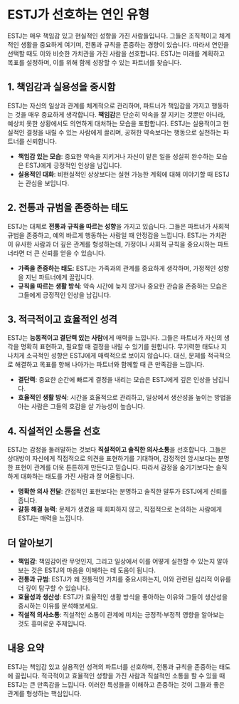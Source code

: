 # ESTJ가 선호하는 연인 유형

ESTJ는 매우 책임감 있고 현실적인 성향을 가진 사람들입니다. 그들은 조직적이고 체계적인 생활을 중요하게 여기며, 전통과 규칙을 존중하는 경향이 있습니다. 따라서 연인을 선택할 때도 이와 비슷한 가치관을 가진 사람을 선호합니다. ESTJ는 미래를 계획하고 목표를 설정하며, 이를 위해 함께 성장할 수 있는 파트너를 찾습니다.

## 1. 책임감과 실용성을 중시함

ESTJ는 자신의 일상과 관계를 체계적으로 관리하며, 파트너가 책임감을 가지고 행동하는 것을 매우 중요하게 생각합니다. **책임감**은 단순히 약속을 잘 지키는 것뿐만 아니라, 예상치 못한 상황에서도 의연하게 대처하는 모습을 포함합니다. ESTJ는 실용적이고 현실적인 결정을 내릴 수 있는 사람에게 끌리며, 공허한 약속보다는 행동으로 실천하는 파트너를 신뢰합니다.

- **책임감 있는 모습**: 중요한 약속을 지키거나 자신이 맡은 일을 성실히 완수하는 모습은 ESTJ에게 긍정적인 인상을 남깁니다.
- **실용적인 대화**: 비현실적인 상상보다는 실현 가능한 계획에 대해 이야기할 때 ESTJ는 관심을 보입니다.

## 2. 전통과 규범을 존중하는 태도

ESTJ는 대체로 **전통과 규칙을 따르는 성향**을 가지고 있습니다. 그들은 파트너가 사회적 규범을 존중하고, 예의 바르게 행동하는 사람일 때 안정감을 느낍니다. ESTJ는 가치관이 유사한 사람과 더 깊은 관계를 형성하는데, 가정이나 사회적 규칙을 중요시하는 파트너라면 더 큰 신뢰를 얻을 수 있습니다.

- **가족을 존중하는 태도**: ESTJ는 가족과의 관계를 중요하게 생각하며, 가정적인 성향을 지닌 파트너에게 끌립니다.
- **규칙을 따르는 생활 방식**: 약속 시간에 늦지 않거나 중요한 관습을 존중하는 모습은 그들에게 긍정적인 인상을 남깁니다.

## 3. 적극적이고 효율적인 성격

ESTJ는 **능동적이고 결단력 있는 사람**에게 매력을 느낍니다. 그들은 파트너가 자신의 생각을 명확히 표현하고, 필요할 때 결정을 내릴 수 있기를 원합니다. 무기력한 태도나 지나치게 소극적인 성향은 ESTJ에게 매력적으로 보이지 않습니다. 대신, 문제를 적극적으로 해결하고 목표를 향해 나아가는 파트너와 함께할 때 큰 만족감을 느낍니다.

- **결단력**: 중요한 순간에 빠르게 결정을 내리는 모습은 ESTJ에게 깊은 인상을 남깁니다.
- **효율적인 생활 방식**: 시간을 효율적으로 관리하고, 일상에서 생산성을 높이는 방법을 아는 사람은 그들의 호감을 살 가능성이 높습니다.

## 4. 직설적인 소통을 선호

ESTJ는 감정을 둘러말하는 것보다 **직설적이고 솔직한 의사소통**을 선호합니다. 그들은 상대방이 자신에게 직접적으로 의견을 표현하기를 기대하며, 감정적인 암시보다는 분명한 표현이 관계를 더욱 튼튼하게 만든다고 믿습니다. 따라서 감정을 숨기기보다는 솔직하게 대화하는 태도를 가진 사람과 잘 어울립니다.

- **명확한 의사 전달**: 간접적인 표현보다는 분명하고 솔직한 말투가 ESTJ에게 신뢰를 줍니다.
- **갈등 해결 능력**: 문제가 생겼을 때 회피하지 않고, 직접적으로 논의하는 사람에게 ESTJ는 매력을 느낍니다.

## 더 알아보기

- **책임감**: 책임감이란 무엇인지, 그리고 일상에서 이를 어떻게 실천할 수 있는지 알아보는 것은 ESTJ의 마음을 이해하는 데 도움이 됩니다.
- **전통과 규범**: ESTJ가 왜 전통적인 가치를 중요시하는지, 이와 관련된 심리적 이유를 더 깊이 탐구할 수 있습니다.
- **효율성과 생산성**: ESTJ가 효율적인 생활 방식을 좋아하는 이유와 그들이 생산성을 중시하는 이유를 분석해보세요.
- **직설적 의사소통**: 직설적인 소통이 관계에 미치는 긍정적·부정적 영향을 알아보는 것도 흥미로운 주제입니다.

## 내용 요약

ESTJ는 책임감 있고 실용적인 성격의 파트너를 선호하며, 전통과 규칙을 존중하는 태도에 끌립니다. 적극적이고 효율적인 성향을 가진 사람과 직설적인 소통을 할 수 있을 때 ESTJ는 큰 만족감을 느낍니다. 이러한 특성들을 이해하고 존중하는 것이 그들과 좋은 관계를 형성하는 핵심입니다.